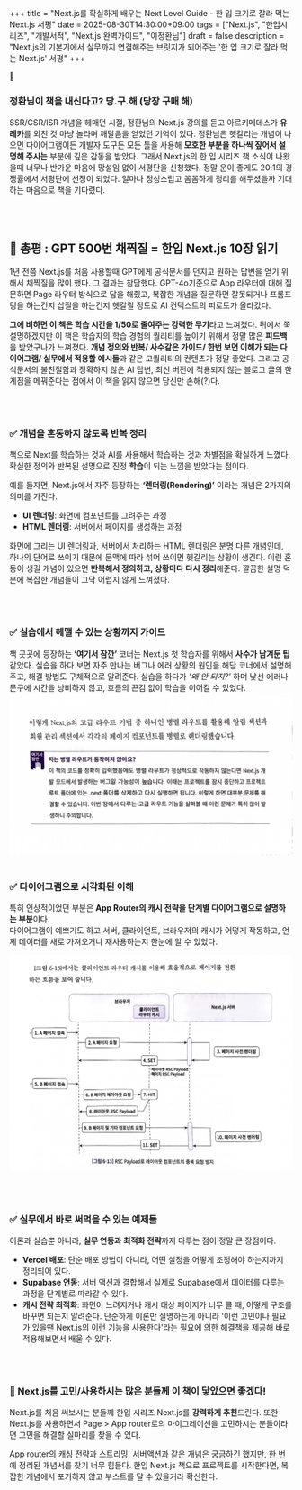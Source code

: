 +++
title = "Next.js를 확실하게 배우는 Next Level Guide - 한 입 크기로 잘라 먹는 Next.js 서평"
date = 2025-08-30T14:30:00+09:00
tags = ["Next.js", "한입시리즈", "개발서적", "Next.js 완벽가이드", "이정환님"]
draft = false
description = "Next.js의 기본기에서 실무까지 연결해주는 브릿지가 되어주는 '한 입 크기로 잘라 먹는 Next.js' 서평"
+++


### 정환님이 책을 내신다고? 당.구.해 (당장 구매 해)
SSR/CSR/ISR 개념을 헤매던 시절, 정환님의 Next.js 강의를 듣고 아르키메데스가 **유레카**를 외친 것 마냥 놀라며 깨달음을 얻었던 기억이 있다. 정환님은 헷갈리는 개념이 나오면 다이어그램이든 개발자 도구든 모든 툴을 사용해 **모호한 부분을 하나씩 짚어서 설명해 주시는** 부분에 깊은 감동을 받았다. 그래서 Next.js의 한 입 시리즈 책 소식이 나왔을때 너무나 반가운 마음에 망설임 없이 서평단을 신청했다. 정말 운이 좋게도 20:1의 경쟁률에서 서평단에 선정이 되었다. 얼마나 정성스럽고 꼼꼼하게 정리를 해두셨을까 기대하는 마음으로 책을 기다렸다. 

<br><br>

## 🔑 총평 : GPT 500번 채찍질 = 한입 Next.js 10장 읽기
1년 전쯤 Next.js를 처음 사용할때 GPT에게 공식문서를 던지고 원하는 답변을 얻기 위해서 채찍질을 많이 했다. 그 결과는 참담했다. GPT-4o기준으로 App 라우터에 대해 질문하면 Page 라우터 방식으로 답을 해줬고, 복잡한 개념을 질문하면 잘못되거나 프롬프팅을 하는건지 삽질을 하는건지 헷갈릴 정도로 AI 컨텍스트의 피로도가 올라갔다. 

**그에 비하면 이 책은 학습 시간을  1/50로 줄여주는 강력한 무기**라고 느껴졌다. 뒤에서 쭉 설명하겠지만 이 책은 학습자의 학습 경험의 퀄리티를 높이기 위해서 정말 많은 **피드백**을 받았구나가 느껴졌다. **개념 정의와 반복/ 사수같은 가이드/ 한번 보면 이해가 되는 다이어그램/ 실무에서 적용할 예시들**과 같은 고퀄리티의 컨텐츠가 정말 좋았다. 그리고 공식문서의 불친절함과 정확하지 않은 AI 답변, 최신 버전에 적용되지 않는 블로그 글의 한계점을 메꿔준다는 점에서 이 책을 읽지 않으면 당신만 손해(?)다. 


<br><br>
### **✅ 개념을 혼동하지 않도록 반복 정리**  
책으로 Next를 학습하는 것과 AI를 사용해서 학습하는 것과 차별점을 확실하게 느꼈다.
확실한 정의와 반복된 설명으로 진정 **학습**이 되는 느낌을 받았다는 점이다. 

예를 들자면, Next.js에서 자주 등장하는 **‘렌더링(Rendering)’** 이라는 개념은 2가지의 의미를 가진다.

- **UI 렌더링**: 화면에 컴포넌트를 그려주는 과정  
- **HTML 렌더링**: 서버에서 페이지를 생성하는 과정

화면에 그리는 UI 렌더링과, 서버에서 처리하는 HTML 렌더링은 분명 다른 개념인데, 하나의 단어로 쓰이기 때문에 문맥에 따라 섞어 쓰이면 헷갈리는 상황이 생긴다. 이런 혼동이 생길 개념이 있으면 **반복해서 정의하고, 상황마다 다시 정리**해준다. 깔끔한 설명 덕분에 복잡한 개념들이 그닥 어렵지 않게 느껴졌다. 

<br><br>

### **✅ 실습에서 헤맬 수 있는 상황까지 가이드**  
책 곳곳에 등장하는 **‘여기서 잠깐’** 코너는 Next.js 첫 학습자를 위해서 **사수가 남겨둔 팁** 같았다.
실습을 하다 보면 자주 만나는 버그나 에러 상황의 원인을 해당 코너에서 설명해주고, 해결 방법도 구체적으로 알려준다.  실습을 하다가 _'왜 안 되지?'_ 하며 낯선 에러나 문구에 시간을 낭비하지 않고, 흐름의 끈김 없이 학습을 이어갈 수 있었다.
![병렬 라우트에 대한 설명](parallel_route.jpg)
<br><br>
### **✅ 다이어그램으로 시각화된 이해**  
특히 인상적이었던 부분은 **App Router의 캐시 전략을 단계별 다이어그램으로 설명하는 부분**이다.  
다이어그램이 예쁘기도 하고 서버, 클라이언트, 브라우저의 캐시가 어떻게 작동하고, 언제 데이터를 새로 가져오거나 재사용하는지 한눈에 알 수 있었다. 

![클라이언트 라우트 캐시에 대한 설명](client_router_cache.jpg)

<br><br>

### **✅ 실무에서 바로 써먹을 수 있는 예제들**  
이론과 실습뿐 아니라, **실무 연동과 최적화 전략**까지 다루는 점이 정말 큰 장점이다.  
- **Vercel 배포**: 단순 배포 방법이 아니라, 어떤 설정을 어떻게 조정해야 하는지까지 정리되어 있다.
- **Supabase 연동**: 서버 액션과 결합해서 실제로 Supabase에서 데이터를 다루는 과정을 단계별로 따라갈 수 있다.  
- **캐시 전략 최적화**: 화면이 느려지거나 캐시 대상 페이지가 너무 클 때, 어떻게 구조를 바꾸면 되는지 알려준다. 단순하게 이론만 설명하는게 아니라 '이런 고민이나 필요가 있을땐 Next.js의 이런 기능을 사용한다'라는 필요에 의한 해결책을 제공해 바로 적용해보면서 배울 수 있다.

<br><br>

### **🎯 Next.js를 고민/사용하시는 많은 분들께 이 책이 닿았으면 좋겠다!**
Next.js를 처음 써보시는 분들께 한입 시리즈 Next.js를 **강력하게 추천**드린다. 또한 Next.js를 사용하면서 Page > App router로의 마이그레이션을 고민하시는 분들이라면 고민을 해결할 실마리를 찾을 수 있다. 

App router의 캐싱 전략과 스트리밍, 서버액션과 같은 개념은 궁금하긴 했지만, 한 번에 정리된 개념서를 찾기 너무 힘들다. 한입 Next.js 책으로 프로젝트를 시작한다면, 복잡한 개념에서 포기하지 않고 부스트를 달 수 있을거라 확신한다.

  



 